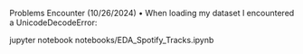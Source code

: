 Problems Encounter (10/26/2024)
•	When loading my dataset I encountered a UnicodeDecodeError:

jupyter notebook notebooks/EDA_Spotify_Tracks.ipynb
